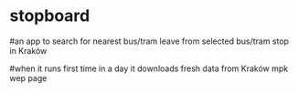 # stopboard

#an app to search for nearest bus/tram leave from selected bus/tram stop in Kraków

#when it runs first time in a day it downloads fresh  data from Kraków mpk wep page